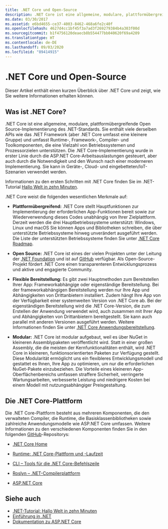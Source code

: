 ```yaml
---
title: .NET Core und Open-Source
description: .NET Core ist eine allgemeine, modulare, plattformübergreifende Open-Source-Implementierung von .NET Standard.
ms.date: 03/30/2017
ms.assetid: e6bd4655-ce37-4003-8462-468a6fe2c40f
ms.openlocfilehash: 4627d4cc1bf45f3a7ad3f269279384b4a303f00d
ms.sourcegitcommit: b1f4756120deaecb8b554477bb040620f69a4209
ms.translationtype: HT
ms.contentlocale: de-DE
ms.lasthandoff: 09/03/2020
ms.locfileid: "89414915"
---
```

# <a name="net-core-and-open-source"></a>.NET Core und Open-Source

Dieser Artikel enthält einen kurzen Überblick über .NET Core und zeigt, wie Sie weitere Informationen erhalten können.

## <a name="what-is-net-core"></a>Was ist .NET Core?  

.NET Core ist eine allgemeine, modulare, plattformübergreifende Open Source-Implementierung des .NET-Standards. Sie enthält viele derselben APIs wie das .NET Framework (aber .NET Core umfasst eine kleinere Gruppe) und umfasst Runtime-, Framework-, Compiler- und Toolkomponenten, die eine Vielzahl von Betriebssystemen und Prozessorzielen unterstützen. Die .NET Core-Implementierung wurde in erster Linie durch die ASP.NET Core-Arbeitsauslastungen gesteuert, aber auch durch die Notwendigkeit und den Wunsch nach einer moderneren Implementierung. Sie kann in Geräte-, Cloud- und eingebetteten/IoT-Szenarien verwendet werden.  
  
Informationen zu den ersten Schritten mit .NET Core finden Sie im .NET-Tutorial [Hallo Welt in zehn Minuten](https://dotnet.microsoft.com/learn/dotnet/hello-world-tutorial/intro).  
  
.NET Core weist die folgenden wesentlichen Merkmale auf:
  
- **Plattformübergreifend:** .NET Core stellt Hauptfunktionen zur Implementierung der erforderlichen App-Funktionen bereit sowie zur Wiederverwendung dieses Codes unabhängig von Ihrer Zielplattform. Derzeit werden die drei Hauptbetriebssysteme unterstützt: Windows, Linux und macOS Sie können Apps und Bibliotheken schreiben, die über unterstützte Betriebssysteme hinweg unverändert ausgeführt werden. Die Liste der unterstützten Betriebssysteme finden Sie unter [.NET Core Roadmap](https://github.com/dotnet/core/blob/master/roadmap.md).
  
- **Open Source:** .NET Core ist eines der vielen Projekten unter der Leitung der [.NET Foundation](https://www.dotnetfoundation.org/) und ist auf [GitHub](https://github.com/) verfügbar. Als Open-Source-Projekt fördert .NET Core einen transparenteren Entwicklungsprozess und aktive und engagierte Community.  
  
- **Flexible Bereitstellung:** Es gibt zwei Hauptmethoden zum Bereitstellen Ihrer App: Frameworkabhängige oder eigenständige Bereitstellung. Bei der frameworkabhängigen Bereitstellung werden nur Ihre App und Abhängigkeiten von Drittanbietern installiert. Zudem hängt Ihre App von der Verfügbarkeit einer systemweiten Version von .NET Core ab. Bei der eigenständigen Bereitstellung wird die .NET Core-Version, die zum Erstellen der Anwendung verwendet wird, auch zusammen mit Ihrer App und Abhängigkeiten von Drittanbietern bereitgestellt. Sie kann auch parallel mit anderen Versionen ausgeführt werden. Weitere Informationen finden Sie unter [.NET Core Anwendungsbereitstellung](../../core/deploying/index.md).

- **Modular:** .NET Core ist modular aufgebaut, weil es über NuGet in kleineren Assemblypaketen veröffentlicht wird. Statt in einer großen Assembly, die die meisten der Kernfunktionalitäten enthält, wird .NET Core in kleineren, funktionsorientierten Paketen zur Verfügung gestellt. Diese Modularität ermöglicht uns ein flexibleres Entwicklungsmodell und gestattet es Ihnen, Ihre App zu optimieren, um nur die erforderlichen NuGet-Pakete einzubeziehen. Die Vorteile eines kleineren App-Oberflächenbereichs umfassen straffere Sicherheit, verringerte Wartungsarbeiten, verbesserte Leistung und niedrigere Kosten bei einem Modell mit nutzungsabhängiger Preisgestaltung.  
  
## <a name="the-net-core-platform"></a>Die .NET Core-Plattform
  
Die .NET Core-Plattform besteht aus mehreren Komponenten, die den verwalteten Compiler, die Runtime, die Basisklassenbibliotheken sowie zahlreiche Anwendungsmodelle wie ASP.NET Core umfassen. Weitere Informationen zu den verschiedenen Komponenten finden Sie in den folgenden [GitHub](https://github.com/)-Repositorys:  
  
- [.NET Core Home](https://github.com/dotnet/core)  
  
- [Runtime: .NET Core-Plattform und -Laufzeit](https://github.com/dotnet/runtime)  
  
- [CLI – Tools für die .NET Core-Befehlszeile](https://github.com/dotnet/cli)  
  
- [Roslyn – .NET-Compilerplattform](https://github.com/dotnet/roslyn)  
  
- [ASP.NET Core](https://github.com/dotnet/aspnetcore)  
  
## <a name="see-also"></a>Siehe auch

- [.NET-Tutorial: Hallo Welt in zehn Minuten](https://dotnet.microsoft.com/learn/dotnet/hello-world-tutorial/intro)
- [Einführung in .NET](../../core/introduction.md)
- [Dokumentation zu ASP.NET Core](/aspnet/core/)
